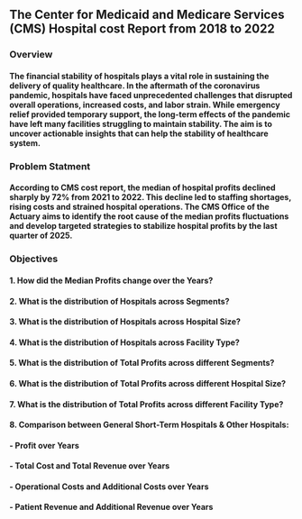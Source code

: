 <h2> The Center for Medicaid and Medicare Services (CMS) Hospital cost Report from 2018 to 2022</h2>
<h3>Overview </h3>
<h4>The financial stability of hospitals plays a vital role in sustaining the delivery of quality healthcare. 
In the aftermath of the coronavirus pandemic, hospitals have faced unprecedented challenges that disrupted overall 
operations, increased costs, 
and labor strain. While emergency relief provided temporary support, the long-term 
effects of the pandemic have left many facilities struggling to maintain stability. The aim is to uncover actionable 
insights that can help the stability of healthcare system.</h4>
<h3>Problem Statment</h3>
<h4>According to CMS cost report, the median of hospital profits declined sharply by 72% from 2021 to 2022. 
This decline led to staffing shortages, rising costs and strained hospital operations. The CMS Office of the 
Actuary aims to identify the root cause of the median profits fluctuations and develop targeted strategies 
to stabilize hospital profits by the last quarter of 2025. </h4>
<h3> Objectives </h3>
<h4>1. How did the Median Profits change over the Years?</h4>

<h4>2. What is the distribution of Hospitals across Segments?</h4>

<h4>3. What is the distribution of Hospitals across Hospital Size?</h4>

<h4>4. What is the distribution of Hospitals across Facility Type?</h4>

<h4>5. What is the distribution of Total Profits across different Segments?</h4>

<h4>6. What is the distribution of Total Profits across different Hospital Size?</h4>

<h4>7. What is the distribution of Total Profits across different Facility Type?</h4>

<h4>8. Comparison between General Short-Term Hospitals & Other Hospitals:</h4>

<h4> - Profit over Years</h4>
<h4> - Total Cost and Total Revenue over Years</h4>
<h4> - Operational Costs and Additional Costs over Years</h4>
<h4> - Patient Revenue and Additional Revenue over Years</h4>
